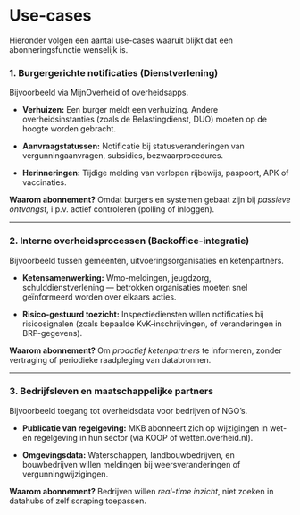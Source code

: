 # Use-cases

Hieronder volgen een aantal use-cases waaruit blijkt dat een abonneringsfunctie wenselijk is.

### 1. **Burgergerichte notificaties (Dienstverlening)**

Bijvoorbeeld via MijnOverheid of overheidsapps.

- **Verhuizen:** Een burger meldt een verhuizing. Andere overheidsinstanties (zoals de Belastingdienst, DUO) moeten op de hoogte worden gebracht.
    
- **Aanvraagstatussen:** Notificatie bij statusveranderingen van vergunningaanvragen, subsidies, bezwaarprocedures.
    
- **Herinneringen:** Tijdige melding van verlopen rijbewijs, paspoort, APK of vaccinaties.
    

**Waarom abonnement?** Omdat burgers en systemen gebaat zijn bij _passieve ontvangst_, i.p.v. actief controleren (polling of inloggen).

---

### 2. **Interne overheidsprocessen (Backoffice-integratie)**

Bijvoorbeeld tussen gemeenten, uitvoeringsorganisaties en ketenpartners.

- **Ketensamenwerking:** Wmo-meldingen, jeugdzorg, schulddienstverlening — betrokken organisaties moeten snel geïnformeerd worden over elkaars acties.
    
- **Risico-gestuurd toezicht:** Inspectiediensten willen notificaties bij risicosignalen (zoals bepaalde KvK-inschrijvingen, of veranderingen in BRP-gegevens).
    

**Waarom abonnement?** Om _proactief ketenpartners_ te informeren, zonder vertraging of periodieke raadpleging van databronnen.

---

### 3. **Bedrijfsleven en maatschappelijke partners**

Bijvoorbeeld toegang tot overheidsdata voor bedrijven of NGO’s.

- **Publicatie van regelgeving:** MKB abonneert zich op wijzigingen in wet- en regelgeving in hun sector (via KOOP of wetten.overheid.nl).
    
- **Omgevingsdata:** Waterschappen, landbouwbedrijven, en bouwbedrijven willen meldingen bij weersveranderingen of vergunningwijzigingen.
    

**Waarom abonnement?** Bedrijven willen _real-time inzicht_, niet zoeken in datahubs of zelf scraping toepassen.
